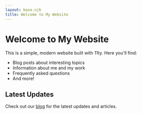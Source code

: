 ```yaml
---
layout: base.njk
title: Welcome to My Website
---
```


# Welcome to My Website

This is a simple, modern website built with 11ty. Here you'll find:

- Blog posts about interesting topics
- Information about me and my work
- Frequently asked questions
- And more!

## Latest Updates

Check out our [blog](/blog) for the latest updates and articles. 